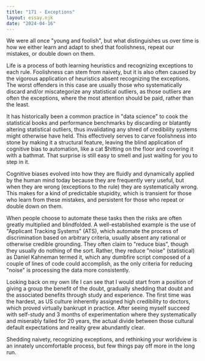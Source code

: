 ```yaml
---
title: "171 - Exceptions"
layout: essay.njk
date: "2024-04-16"
---
```


We were all once "young and foolish", but what distinguishes us over time is how we either learn and adapt to shed that foolishness, repeat our mistakes, or double down on them.

Life is a process of both learning heuristics and recognizing exceptions to each rule. Foolishness can stem from naivety, but it is also often caused by the vigorous application of heuristics absent recognizing the exceptions. The worst offenders in this case are usually those who systematically discard and/or miscategorize any statistical outliers, as those outliers are often the exceptions, where the most attention should be paid, rather than the least.

It has historically been a common practice in "data science" to cook the statistical books and performance benchmarks by discarding or blatantly altering statistical outliers, thus invalidating any shred of credibility systems might otherwise have held. This effectively serves to carve foolishness into stone by making it a structural feature, leaving the blind application of cognitive bias to automation, like a cat $hitting on the floor and covering it with a bathmat. That surprise is still easy to smell and just waiting for you to step in it.

Cognitive biases evolved into how they are fluidly and dynamically applied by the human mind today because they are frequently very useful, but when they are wrong (exceptions to the rule) they are systematically wrong. This makes for a kind of predictable stupidity, which is transient for those who learn from these mistakes, and persistent for those who repeat or double down on them.

When people choose to automate these tasks then the risks are often greatly multiplied and blindfolded. A well-established example is the use of "Applicant Tracking Systems" (ATS), which automate the process of discrimination based on arbitrary criteria, usually absent any rational or otherwise credible grounding. They often claim to "reduce bias", though they usually do nothing of the sort. Rather, they reduce "noise" (statistical) as Daniel Kahneman termed it, which any dumbfire script composed of a couple of lines of code could accomplish, as the only criteria for reducing "noise" is processing the data more consistently.

Looking back on my own life I can see that I would start from a position of giving a group the benefit of the doubt, gradually shedding that doubt and the associated benefits through study and experience. The first time was the hardest, as US culture inherently assigned high credibility to doctors, which proved virtually bankrupt in practice. After seeing myself succeed with self-study and 3 months of experimentation where they systematically and miserably failed for 20 years, the actual divide between those cultural default expectations and reality grew abundantly clear.

Shedding naivety, recognizing exceptions, and rethinking your worldview is an innately uncomfortable process, but few things pay off more in the long run.
